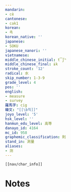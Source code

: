 ```yaml
---
mandarin:
- cè
cantonese:
- cak1
korean:
- 측
korean_native: ''
japanese:
- SOKU
japanese_nanori: ''
vietnamese:
middle_chinese_initial: t͡ʃʰ
middle_chinese_final: ɨk
stroke_count: '12'
radical: 水
skip_number: 1-3-9
grade_level: 4
pos: ''
english:
- measure
- survey
羅馬字: cig
韓文: "[[\b칙]]"
joyo_level: '5'
hsk_level: ''
hanmun_edu_level: 高等
danayo_id: 4164
mc_id: 958
graphemic_classification: 則
stand_in: 測量
aliases:
- 测
---
```

```meta-bind-embed
[[nav/char_info]]
```

# Notes
